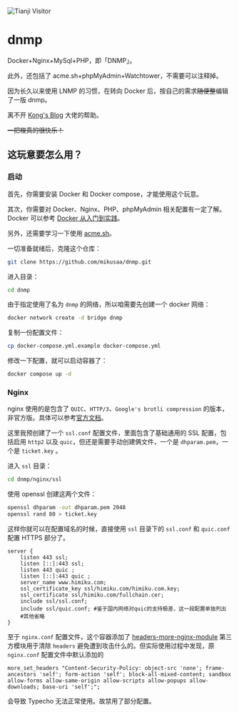 ![Tianji Visitor](https://status.himiku.com/telemetry/clnzoxcy10001vy2ohi4obbi0/clu5muup80r0jmb4g3fbsx5gm/badge.svg)
# dnmp

Docker+Nginx+MySql+PHP，即「DNMP」。

此外，还包括了 acme.sh+phpMyAdmin+Watchtower，不需要可以注释掉。

因为长久以来使用 LNMP 的习惯，在转向 Docker 后，按自己的需求~~随便整~~编辑了一版 dnmp。

离不开 [Kong's Blog](https://jktu.cc/) 大佬的帮助。

~~一把梭真的很快乐！~~

## 这玩意要怎么用？

### 启动

首先，你需要安装 Docker 和 Docker compose，才能使用这个玩意。

其次，你需要对 Docker、Nginx、PHP、phpMyAdmin 相关配置有一定了解。Docker 可以参考 [Docker 从入门到实践](https://yeasy.gitbook.io/docker_practice/)。

另外，还需要学习一下使用 [acme.sh](https://github.com/acmesh-official/acme.sh/wiki/%E8%AF%B4%E6%98%8E)。

一切准备就绪后，克隆这个仓库：
```bash
git clone https://github.com/mikusaa/dnmp.git
```
进入目录：
```bash
cd dnmp
```
由于指定使用了名为 `dnmp` 的网络，所以咱需要先创建一个 docker 网络：
```bash
docker network create -d bridge dnmp
```
复制一份配置文件：
```bash
cp docker-compose.yml.example docker-compose.yml
```
修改一下配置，就可以启动容器了：
```bash
docker compose up -d
```

### Nginx

nginx 使用的是包含了 `QUIC`、`HTTP/3`、`Google's brotli compression` 的版本，非官方版。具体可以参考[官方文档](https://hub.docker.com/r/macbre/nginx-http3)。

这里我预创建了一个 `ssl.conf` 配置文件，里面包含了基础通用的 SSL 配置，包括启用 `http2` 以及 `quic`，但还是需要手动创建俩文件，一个是 `dhparam.pem`，一个是 `ticket.key` 。

进入 `ssl` 目录：

```bash
cd dnmp/nginx/ssl
```
使用 openssl 创建这两个文件：
```bash
openssl dhparam -out dhparam.pem 2048
openssl rand 80 > ticket.key
```

这样你就可以在配置域名的时候，直接使用 `ssl` 目录下的 `ssl.conf` 和 `quic.conf` 配置 HTTPS 部分了。

```nginx
server {
    listen 443 ssl;
    listen [::]:443 ssl;
    listen 443 quic ;
    listen [::]:443 quic ;
    server_name www.himiku.com;
    ssl_certificate_key ssl/himiku.com/himiku.com.key;
    ssl_certificate ssl/himiku.com/fullchain.cer;
    include ssl/ssl.conf;
    include ssl/quic.conf; #鉴于国内网络对quic的支持极差，这一段配置单独列出
    #其他省略
}
```
至于 `nginx.conf` 配置文件，这个容器添加了 [headers-more-nginx-module](https://github.com/openresty/headers-more-nginx-module#readme) 第三方模块用于清除 `headers` 避免遭到攻击什么的。但实际使用过程中发现，原 `nginx.conf` 配置文件中默认添加的

```nginx
more_set_headers "Content-Security-Policy: object-src 'none'; frame-ancestors 'self'; form-action 'self'; block-all-mixed-content; sandbox allow-forms allow-same-origin allow-scripts allow-popups allow-downloads; base-uri 'self';";
```

会导致 Typecho 无法正常使用。故禁用了部分配置。